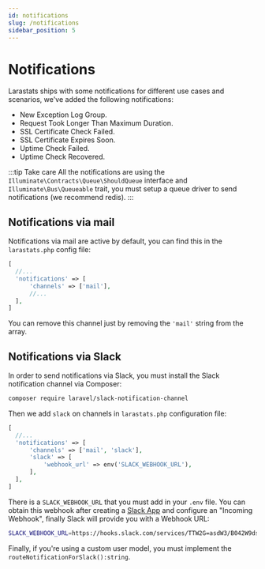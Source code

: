 ```yaml
---
id: notifications
slug: /notifications
sidebar_position: 5
---
```


# Notifications

Larastats ships with some notifications for different use cases and scenarios, we've added the following notifications:

- New Exception Log Group.
- Request Took Longer Than Maximum Duration.
- SSL Certificate Check Failed.
- SSL Certificate Expires Soon.
- Uptime Check Failed.
- Uptime Check Recovered.

:::tip Take care
All the notifications are using the `Illuminate\Contracts\Queue\ShouldQueue` interface and `Illuminate\Bus\Queueable` trait, you must setup a queue driver to send notifications (we recommend redis).
:::

## Notifications via mail

Notifications via mail are active by default, you can find this in the `larastats.php` config file:

```php title="./config/larastats.php"
[
  //...
  'notifications' => [
      'channels' => ['mail'],
      //...
  ],
]
```

You can remove this channel just by removing the `'mail'` string from the array.

## Notifications via Slack

In order to send notifications via Slack, you must install the Slack notification channel via Composer:

```bash
composer require laravel/slack-notification-channel
```

Then we add `slack` on channels in `larastats.php` configuration file:

```php  title="./config/larastats.php"
[
  //...
  'notifications' => [
      'channels' => ['mail', 'slack'],
      'slack' => [
          'webhook_url' => env('SLACK_WEBHOOK_URL'),
      ],
  ],
]
```

There is a `SLACK_WEBHOOK_URL` that you must add in your `.env` file. You can obtain this webhook after creating a [Slack App](https://api.slack.com/apps?new_app=1) and configure an "Incoming Webhook", finally Slack will provide you with a Webhook URL:

```bash
SLACK_WEBHOOK_URL=https://hooks.slack.com/services/TTW2G=asdW3/B042W9dsd9L/D1D329QLMNsdi12
```

Finally, if you're using a custom user model, you must implement the `routeNotificationForSlack():string`.